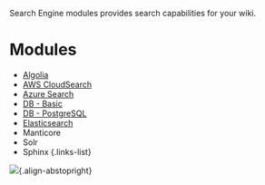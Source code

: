 Search Engine modules provides search capabilities for your wiki.

# Modules

- [Algolia](/search/algolia)
- [AWS CloudSearch](/search/aws)
- [Azure Search](/search/azure)
- [DB - Basic](/search/db)
- [DB - PostgreSQL](/search/postgres)
- [Elasticsearch](/search/elasticsearch)
- Manticore
- Solr
- Sphinx
{.links-list}

![](https://a.icons8.com/aUpeiaqu/z7EliP/svg.svg){.align-abstopright}
